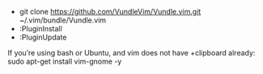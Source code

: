 * git clone https://github.com/VundleVim/Vundle.vim.git ~/.vim/bundle/Vundle.vim
* :PluginInstall
* :PluginUpdate

If you’re using bash or Ubuntu, and vim does not have +clipboard already:
sudo apt-get install vim-gnome -y
